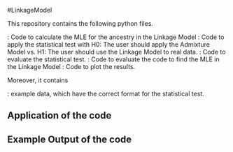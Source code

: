 #LinkageModel

This repository contains the following python files.

: Code to calculate the MLE for the ancestry in the Linkage Model
: Code to apply the statistical test with H0: The user should apply the Admixture Model vs. H1: The user should use the Linkage Model to real data.
: Code to evaluate the statistical test.
: Code to evaluate the code to find the MLE in the Linkage Model
: Code to plot the results.

Moreover, it contains 

: example data, which have the correct format for the statistical test.

## Application of the code


## Example Output of the code


